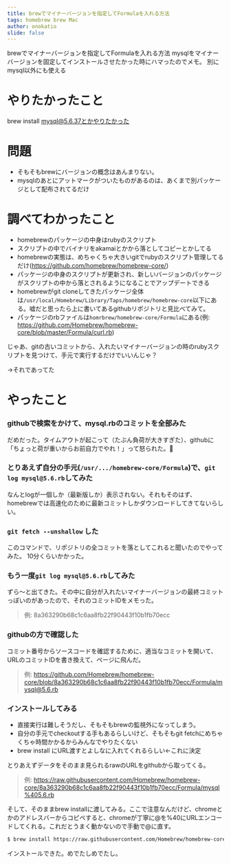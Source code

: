 ```yaml
---
title: brewでマイナーバージョンを指定してFormulaを入れる方法
tags: homebrew brew Mac
author: onokatio
slide: false
---
```

brewでマイナーバージョンを指定してFormulaを入れる方法
mysqlをマイナーバージョンを固定してインストールさせたかった時にハマったのでメモ。
別にmysql以外にも使える

# やりたかったこと

brew install mysql@5.6.37とかやりたかった

# 問題

- そもそもbrewにバージョンの概念はあんまりない。
- mysqlのあとにアットマークがついたものがあるのは、あくまで別パッケージとして配布されてるだけ

# 調べてわかったこと

- homebrewのパッケージの中身はrubyのスクリプト
- スクリプトの中でバイナリをakamaiとかから落としてコピーとかしてる
- homebrewの実態は、めちゃくちゃ大きいgitでrubyのスクリプト管理してるだけ(https://github.com/homebrew/homebrew-core/)
- パッケージの中身のスクリプトが更新され、新しいバージョンのパッケージがスクリプトの中から落とされるようになることでアップデートできる
- homebrewがgit cloneしてきたパッケージ全体は`/usr/local/Homebrew/Library/Taps/homebrew/homebrew-core`以下にある。嘘だと思ったら上に書いてあるgithubリポジトリと見比べてみて。
- パッケージのrbファイルは`homrbrew/homebrew-core/Formula`にある(例: https://github.com/Homebrew/homebrew-core/blob/master/Formula/curl.rb)

じゃあ、gitの古いコミットから、入れたいマイナーバージョンの時のrubyスクリプトを見つけて、手元で実行するだけでいいんじゃ？

→それであってた

# やったこと

### githubで検索をかけて、mysql.rbのコミットを全部みた  

だめだった。タイムアウトが起こって（たぶん負荷が大きすぎた）、githubに「ちょっと荷が重いからお前自力でやれ！」って怒られた。

### とりあえず自分の手元(`/usr/.../homebrew-core/Formula`)で、`git log mysql@5.6.rb`してみた  

なんとlogが一個しか（最新版しか）表示されない。それもそのはず、homebrewでは高速化のために最新コミットしかダウンロードしてきてないらしい。

### `git fetch --unshallow` した

このコマンドで、リポジトリの全コミットを落としてこれると聞いたのでやってみた。
10分くらいかかった。

### もう一度`git log mysql@5.6.rb`してみた

ずら〜と出てきた。その中に自分が入れたいマイナーバージョンの最終コミットっぽいのがあったので、それのコミットIDをメモった。
> 例: 8a363290b68c1c6aa8fb22f90443f10b1fb70ecc

### githubの方で確認した

コミット番号からソースコードを確認するために、適当なコミットを開いて、URLのコミットIDを書き換えて、ページに飛んだ。
> 例: https://github.com/Homebrew/homebrew-core/blob/8a363290b68c1c6aa8fb22f90443f10b1fb70ecc/Formula/mysql@5.6.rb

### インストールしてみる

- 直接実行は難しそうだし、そもそもbrewの監視外になってしまう。
- 自分の手元でcheckoutする手もあるらしいけど、そもそもgit fetchにめちゃくちゃ時間かかるからみんなでやりたくない
- brew install にURL渡すとよしなに入れてくれるらしい←これに決定

とりあえずデータをそのまま見られるrawのURLをgithubから取ってくる。
> 例: https://raw.githubusercontent.com/Homebrew/homebrew-core/8a363290b68c1c6aa8fb22f90443f10b1fb70ecc/Formula/mysql%405.6.rb

そして、そのままbrew installに渡してみる。ここで注意なんだけど、chromeとかのアドレスバーからコピペすると、chromeが丁寧に@を%40にURLエンコードしてくれる。これだとうまく動かないので手動で@に直す。

```bash
$ brew install https://raw.githubusercontent.com/Homebrew/homebrew-core/8a363290b68c1c6aa8fb22f90443f10b1fb70ecc/Formula/mysql@5.6.rb
```

インストールできた。めでたしめでたし。

